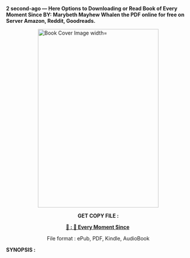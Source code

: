 <p><strong>2 second-ago &mdash; Here Options to Downloading or Read Book of Every Moment Since BY: Marybeth Mayhew Whalen the PDF online for free on Server Amazon, Reddit, Goodreads.</strong></p><p><a href="https://uk.ebookarea.xyz/?book=210191334-every-moment-since"><img style="display: block; margin-left: auto; margin-right: auto;" src="https://i.gr-assets.com/images/S/compressed.photo.goodreads.com/books/1712907984l/210191334.jpg" alt="Book Cover Image width=" width="330" height="488" /></a></p><p style="text-align: center;"><strong>GET COPY FILE :</strong></p><p style="text-align: center;"><strong><a href="https://uk.ebookarea.xyz/?book=210191334-every-moment-since" target="_blank" rel="noopener">📢 : 🔗 Every Moment Since</a>&nbsp;</strong></p><p style="text-align: center;">File format : ePub, PDF, Kindle, AudioBook</p><p><strong>SYNOPSIS :</strong></p><p></p>
